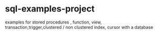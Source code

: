 # sql-examples-project
examples for stored procedures , function, view, transaction,trigger,clustered / non clustered index, cursor with a database 
